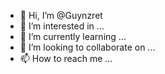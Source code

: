- 👋 Hi, I’m @Guynzret
- 👀 I’m interested in ...
- 🌱 I’m currently learning ...
- 💞️ I’m looking to collaborate on ...
- 📫 How to reach me ...

<!---
Guynzret/Guynzret is a ✨ special ✨ repository because its `README.md` (this file) appears on your GitHub profile.
You can click the Preview link to take a look at your changes.
--->
